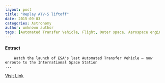 ```yaml
---
layout: post
title: "Replay ATV-5 liftoff"
date: 2015-09-03
categories: Astronomy
author: unknown author
tags: [Automated Transfer Vehicle, Flight, Outer space, Aerospace engineering, Spaceflight technologies, Space agencies, European space programmes, Space policy of the European Union, Space traffic management, European Space Agency, Astronautics, International scientific organizations of Europe, Spacecraft, Space organizations, Aerospace agencies, Space-based economy, Rocketry, Aerospace, Space exploration, Industries, Human spaceflight, Space programs, Rockets and missiles, Aerospace organisations, Space access, Transport authorities, Space launch vehicles, Space policy, Spaceflight, Featured]
---
```





#### Extract
>
							
				
		
		Watch the launch of ESA's last Automated Transfer Vehicle – now enroute to the International Space Station
	...



[Visit Link](http://www.esa.int/ESA_Multimedia/Videos/2014/07/Replay_ATV-5_liftoff)


